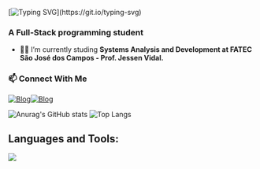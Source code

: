 [![Typing SVG](https://readme-typing-svg.demolab.com?font=Fira+Code&pause=2000&color=4CD445&width=435&height=31&lines=Hello!%F0%9F%91%8B+I'm+Diego+Castilho.)](https://git.io/typing-svg)
<h3>A Full-Stack programming student</h3>

- 👨‍💻 I’m currently studing **Systems Analysis and Development at FATEC São José dos Campos - Prof. Jessen Vidal.**
### 📫 Connect With Me
[![Blog](https://img.shields.io/badge/LinkedIn-0077B5?style=for-the-badge&logo=linkedin&logoColor=white)](https://www.linkedin.com/in/diego-castilho-8b87a8301/)[![Blog](https://img.shields.io/badge/Instagram-E4405F?style=for-the-badge&logo=instagram&logoColor=white)](https://www.instagram.com/diego_.cast/)

![Anurag's GitHub stats](https://github-readme-stats.vercel.app/api?username=DigoCast&show_icons=true&theme=dark)
![Top Langs](https://github-readme-stats.vercel.app/api/top-langs/?username=DigoCast&layout=compact&theme=dark)

## Languages and Tools:

<div style = "display: inline_block">
    <div align="left">
    <img src="https://skillicons.dev/icons?i=java,py,html,css,js,ts,react,bootstrap,flask,vscode,idea,mysql,git,github,figma" />
</p>
</div>
